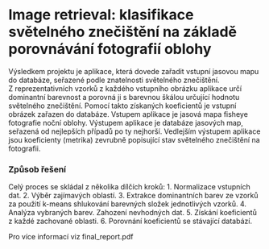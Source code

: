 # Image retrieval: klasifikace světelného znečištění na základě porovnávání fotografií oblohy


Výsledkem projektu je aplikace, která dovede zařadit vstupní jasovou mapu do databáze, seřazené podle znatelnosti světelného znečištění. Z reprezentativních vzorků z každého vstupního obrázku aplikace určí dominantní barevnost a porovná ji s barevnou škálou určující hodnotu světelného znečištění. Pomocí takto získaných koeficientů je vstupní obrázek zařazen do databáze.
Vstupem aplikace je jasová mapa fisheye fotografie noční oblohy.
Výstupem aplikace je databáze jasových map, seřazená od nejlepších případů po ty nejhorší.
Vedlejším výstupem aplikace jsou koeficienty (metrika) zevrubně popisující stav světelného znečištění na fotografii.


### Způsob řešení
Celý proces se skládal z několika dílčích kroků:
    1. Normalizace vstupních dat.
    2. Výběr zajímavých oblastí.
    3. Extrakce dominantních barev ze vzorků za použití k-means shlukování barevných složek jednotlivých vzorků.
    4. Analýza vybraných barev. Zahození nevhodných dat.
    5. Získání koeficientů z každé zachované oblasti.
    6. Porovnání koeficientů se stávající databází.

Pro více informací viz final_report.pdf